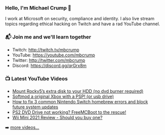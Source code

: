 ### Hello, I'm Michael Crump 👋

I work at Microsoft on security, compliance and identity. I also live stream topics regarding ethical hacking on Twitch and have a rad YouTube channel. 

### 📬 Join me and we'll learn together

- Twitch: http://twitch.tv/mbcrump
- YouTube: https://youtube.com/mbcrump
- Twitter: http://twitter.com/mbcrump
- Discord: https://discord.gg/qrGrx8m

### 📺 Latest YouTube Videos

<!-- YOUTUBE:START -->
- [Mount Rocky5’s extra disk to your HDD &lpar;no dvd burner required&rpar;](https://www.youtube.com/watch?v=QdIvv_RCLu8)
- [Softmod a original Xbox with a PSP! &lpar;or usb drive&rpar;](https://www.youtube.com/watch?v=sqqmqlSZdk4)
- [How to fix 3 common Nintendo Switch homebrew errors and block future system updates](https://www.youtube.com/watch?v=s5O0eYxjPM4)
- [PS2 DVD Drive not working? FreeMCBoot to the rescue!](https://www.youtube.com/watch?v=jqjHYVH6YGE)
- [Wii Mini 2021 Review - Should you buy one?](https://www.youtube.com/watch?v=8AfOCXGHAhQ)
<!-- YOUTUBE:END -->

➡️ [more videos...](https://youtube.com/mbcrump)

